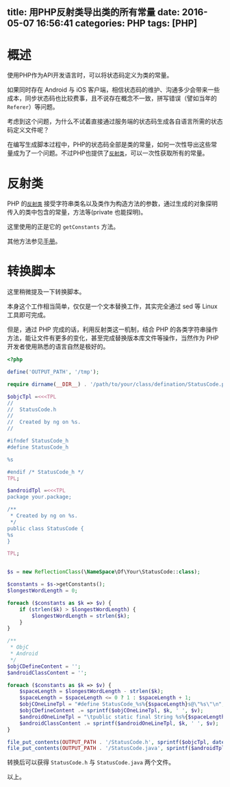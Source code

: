 title: 用PHP反射类导出类的所有常量
date: 2016-05-07 16:56:41
categories: PHP
tags: [PHP]
---

# 概述

使用PHP作为API开发语言时，可以将状态码定义为类的常量。

如果同时存在 Android 与 iOS 客户端，相信状态码的维护、沟通多少会带来一些成本，同步状态码也比较费事，且不说存在概念不一致，拼写错误（譬如当年的 `Referer`）等问题。

考虑到这个问题，为什么不试着直接通过服务端的状态码生成各自语言所需的状态码定义文件呢？

在编写生成脚本过程中，PHP的状态码全部是类的常量，如何一次性导出这些常量成为了一个问题。不过PHP也提供了[`反射类`](http://php.net/manual/en/class.reflectionclass.php)，可以一次性获取所有的常量。

# 反射类

PHP 的[`反射类`](http://php.net/manual/en/class.reflectionclass.php) 接受字符串类名以及类作为构造方法的参数，通过生成的对象探明传入的类中包含的常量，方法等(private 也能探明)。

这里使用的正是它的 `getConstants` 方法。

其他方法参见[手册]((http://php.net/manual/en/class.reflectionclass.php))。

# 转换脚本

这里稍微提及一下转换脚本。

本身这个工作相当简单，仅仅是一个文本替换工作，其实完全通过 sed 等 Linux 工具即可完成。

但是，通过 PHP 完成的话，利用反射类这一机制，结合 PHP 的各类字符串操作方法，能让文件有更多的变化，甚至完成替换版本库文件等操作，当然作为 PHP 开发者使用熟悉的语言自然是极好的。

```php
<?php

define('OUTPUT_PATH', '/tmp');

require dirname(__DIR__) . '/path/to/your/class/defination/StatusCode.php';

$objcTpl =<<<TPL
//
//  StatusCode.h
//
//  Created by ng on %s.
//

#ifndef StatusCode_h
#define StatusCode_h

%s

#endif /* StatusCode_h */
TPL;

$androidTpl =<<<TPL
package your.package;

/**
 * Created by ng on %s.
 */
public class StatusCode {
%s
}

TPL;


$s = new ReflectionClass(\NameSpace\Of\Your\StatusCode::class);

$constants = $s->getConstants();
$longestWordLength = 0;

foreach ($constants as $k => $v) {
    if (strlen($k) > $longestWordLength) {
        $longestWordLength = strlen($k);
    }
}

/**
 * ObjC
 * Android
 */
$objCDefineContent = '';
$androidClassContent = '';

foreach ($constants as $k => $v) {
    $spaceLength = $longestWordLength - strlen($k);
    $spaceLength = $spaceLength <= 0 ? 1 : $spaceLength + 1;
    $objCOneLineTpl = "#define StatusCode_%s%{$spaceLength}s@\"%s\"\n";
    $objCDefineContent .= sprintf($objCOneLineTpl, $k, ' ', $v);
    $androidOneLineTpl = "\tpublic static final String %s%{$spaceLength}s= \"%s\";\n";
    $androidClassContent .= sprintf($androidOneLineTpl, $k, ' ', $v);
}

file_put_contents(OUTPUT_PATH . '/StatusCode.h', sprintf($objcTpl, date('Y/m/d'), trim($objCDefineContent, "\n")));
file_put_contents(OUTPUT_PATH . '/StatusCode.java', sprintf($androidTpl, date('Y/m/d'), trim($androidClassContent, "\n")));
```

转换后可以获得 `StatusCode.h` 与 `StatusCode.java` 两个文件。

以上。
